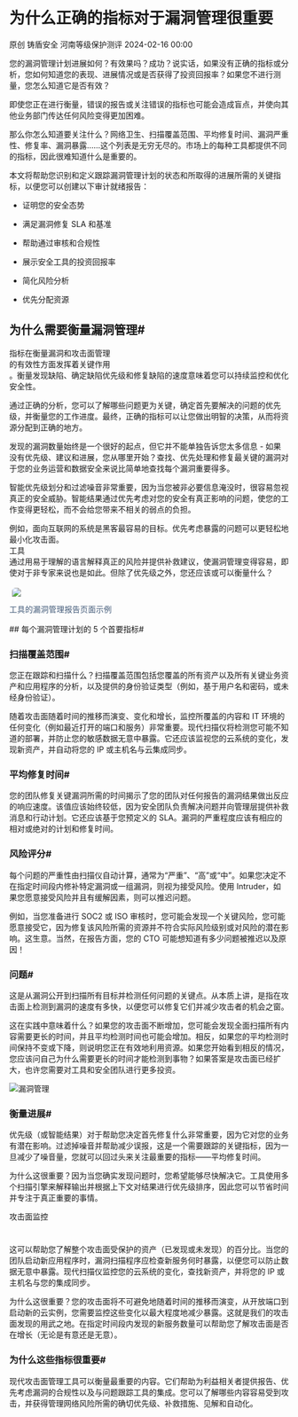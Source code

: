 #  为什么正确的指标对于漏洞管理很重要   
原创 铸盾安全  河南等级保护测评   2024-02-16 00:00  
  
您的漏洞管理计划进展如何？有效果吗？成功？说实话，如果没有正确的指标或分析，您如何知道您的表现、进展情况或是否获得了投资回报率？如果您不进行测量，您怎么知道它是否有效？  
  
即使您正在进行衡量，错误的报告或关注错误的指标也可能会造成盲点，并使向其他业务部门传达任何风险变得更加困难。  
  
那么你怎么知道要关注什么？网络卫生、扫描覆盖范围、平均修复时间、漏洞严重性、修复率、漏洞暴露……这个列表是无穷无尽的。市场上的每种工具都提供不同的指标，因此很难知道什么是重要的。  
  
本文将帮助您识别和定义跟踪漏洞管理计划的状态和所取得的进展所需的关键指标，以便您可以创建以下审计就绪报告：  
- 证明您的安全态势  
  
- 满足漏洞修复 SLA 和基准  
  
- 帮助通过审核和合规性  
  
- 展示安全工具的投资回报率  
  
- 简化风险分析  
  
- 优先分配资源  
  
## 为什么需要衡量漏洞管理#  
  
  
指标在衡量漏洞和攻击面管理  
的有效性方面发挥着关键作用  
。衡量发现缺陷、确定缺陷优先级和修复缺陷的速度意味着您可以持续监控和优化安全性。  
  
通过正确的分析，您可以了解哪些问题更为关键，确定首先要解决的问题的优先级，并衡量您的工作进度。最终，正确的指标可以让您做出明智的决策，从而将资源分配到正确的地方。  
  
发现的漏洞数量始终是一个很好的起点，但它并不能单独告诉您太多信息 - 如果没有优先级、建议和进展，您从哪里开始？查找、优先处理和修复最关键的漏洞对于您的业务运营和数据安全来说比简单地查找每个漏洞重要得多。  
  
智能优先级划分和过滤噪音非常重要，因为当您被非必要信息淹没时，很容易忽视真正的安全威胁。智能结果通过优先考虑对您的安全有真正影响的问题，使您的工作变得更轻松，而不会给您带来不相关的弱点的负担。  
  
例如，面向互联网的系统是黑客最容易的目标。优先考虑暴露的问题可以更轻松地最小化攻击面。  
工具  
通过用易于理解的语言解释真正的风险并提供补救建议，使漏洞管理变得容易，即使对于非专家来说也是如此。但除了优先级之外，您还应该或可以衡量什么？  
<table><tbody style="outline: 0px;border-width: 0px;border-style: initial;border-color: initial;vertical-align: baseline;"><tr style="outline: 0px;border-width: 0px;border-style: initial;border-color: initial;vertical-align: baseline;"><td style="outline: 0px;padding-right: 5px;padding-left: 5px;border-color: rgb(32, 33, 36);vertical-align: baseline;text-align: center;float: none !important;"><img border="0" class="rich_pages wxw-img" data-imgfileid="100010363" data-ratio="0.6291208791208791" data-type="other" data-w="728" style="outline: 0px;margin-right: auto;margin-left: auto;display: block;border-width: 0px;border-style: initial;border-color: initial;vertical-align: baseline;opacity: 1;transition: transform 0.3s ease 0s;text-indent: -9999px;border-radius: 6px;width: inherit;height: auto !important;" title="漏洞管理" data-src="https://mmbiz.qpic.cn/sz_mmbiz_jpg/sNicKB84ZxoHIjhU9BDAJYFn0iaFcojbibNM8xgTkoRZ8gRXT0shdafic3czmBW3kUg9trauurQEyMG09Yp1NPiaOVQ/640?wx_fmt=other&amp;from=appmsg"/></td></tr><tr style="outline: 0px;border-width: 0px;border-style: initial;border-color: initial;vertical-align: baseline;"><td style="outline: 0px;padding: 0px;border-color: rgb(32, 33, 36);vertical-align: baseline;font-size: 14px;color: rgb(66, 90, 120);letter-spacing: 0.2px;text-align: center;float: none !important;"><span style="outline: 0px;vertical-align: inherit;">工具的漏洞管理报告页面示例</span></td></tr></tbody></table>## 每个漏洞管理计划的 5 个首要指标#  
  
### 扫描覆盖范围#  
  
您正在跟踪和扫描什么？扫描覆盖范围包括您覆盖的所有资产以及所有关键业务资产和应用程序的分析，以及提供的身份验证类型（例如，基于用户名和密码，或未经身份验证）。  
  
随着攻击面随着时间的推移而演变、变化和增长，监控所覆盖的内容和 IT 环境的任何变化（例如最近打开的端口和服务）非常重要。现代扫描仪将检测您可能不知道的部署，并防止您的敏感数据无意中暴露。它还应该监视您的云系统的变化，发现新资产，并自动将您的 IP 或主机名与云集成同步。  
### 平均修复时间#  
  
您的团队修复关键漏洞所需的时间揭示了您的团队对任何报告的漏洞结果做出反应的响应速度。该值应该始终较低，因为安全团队负责解决问题并向管理层提供补救消息和行动计划。它还应该基于您预定义的 SLA。漏洞的严重程度应该有相应的相对或绝对的计划和修复时间。  
### 风险评分#  
  
每个问题的严重性由扫描仪自动计算，通常为“严重”、“高”或“中”。如果您决定不在指定时间段内修补特定漏洞或一组漏洞，则视为接受风险。使用 Intruder，如果您愿意接受风险并且有缓解因素，则可以推迟问题。  
  
例如，当您准备进行 SOC2 或 ISO 审核时，您可能会发现一个关键风险，您可能愿意接受它，因为修复该风险所需的资源并不符合实际风险级别或对风险的潜在影响。这生意。当然，在报告方面，您的 CTO 可能想知道有多少问题被推迟以及原因！  
### 问题#  
  
这是从漏洞公开到扫描所有目标并检测任何问题的关键点。从本质上讲，是指在攻击面上检测到漏洞的速度有多快，以便您可以修复它们并减少攻击者的机会之窗。  
  
这在实践中意味着什么？如果您的攻击面不断增加，您可能会发现全面扫描所有内容需要更长的时间，并且平均检测时间也可能会增加。相反，如果您的平均检测时间保持不变或下降，则说明您正在有效地利用资源。如果您开始看到相反的情况，您应该问自己为什么需要更长的时间才能检测到事物？如果答案是攻击面已经扩大，也许您需要对工具和安全团队进行更多投资。  
  
![](https://mmbiz.qpic.cn/sz_mmbiz_jpg/sNicKB84ZxoHIjhU9BDAJYFn0iaFcojbibNG7LQnicIUVMhRUdiaco9mTk8VXmhGWwgFicSkQXky40h8Qyw7nf2F09dA/640?wx_fmt=other&from=appmsg "漏洞管理")  
### 衡量进展#  
  
优先级（或智能结果）对于帮助您决定首先修复什么非常重要，因为它对您的业务有潜在影响。过滤掉噪音并帮助减少误报，这是一个需要跟踪的关键指标，因为一旦减少了噪音量，您就可以回过头来关注最重要的指标——平均修复时间。  
  
为什么这很重要？因为当您确实发现问题时，您希望能够尽快解决它。工具使用多个扫描引擎来解释输出并根据上下文对结果进行优先级排序，因此您可以节省时间并专注于真正重要的事情。  
  
攻击面监控  
#  
  
这可以帮助您了解整个攻击面受保护的资产（已发现或未发现）的百分比。当您的团队启动新应用程序时，漏洞扫描程序应检查新服务何时暴露，以便您可以防止数据无意中暴露。现代扫描仪监控您的云系统的变化，查找新资产，并将您的 IP 或主机名与您的集成同步。  
  
为什么这很重要？您的攻击面将不可避免地随着时间的推移而演变，从开放端口到启动新的云实例，您需要监控这些变化以最大程度地减少暴露。这就是我们的攻击面发现的用武之地。在指定时间段内发现的新服务数量可以帮助您了解攻击面是否在增长（无论是有意还是无意）。  
  
### 为什么这些指标很重要#  
  
现代攻击面管理工具可以衡量最重要的内容。它们帮助为利益相关者提供报告、优先考虑漏洞的合规性以及与问题跟踪工具的集成。您可以了解哪些内容容易受到攻击，并获得管理网络风险所需的确切优先级、补救措施、见解和自动化。  
  
  
